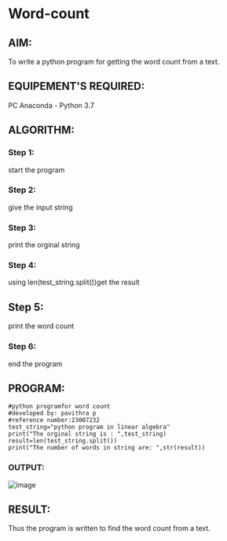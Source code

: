 # Word-count
## AIM:
To write a python program for getting the word count from a text.
## EQUIPEMENT'S REQUIRED: 
PC
Anaconda - Python 3.7
## ALGORITHM: 
### Step 1:
start the program
### Step 2: 
 give the input string
### Step 3: 
print the orginal string
### Step 4:  
using len(test_string.split())get the result
## Step 5: 
print the word count
### Step 6: 
end the program
## PROGRAM:
```
#python programfor word count
#developed by: pavithra p
#reference number:23007232
test_string="python program in linear algebra"
print("The orginal string is : ",test_string)
result=len(test_string.split())
print("The number of words in string are: ",str(result))
```
### OUTPUT:
![image](https://github.com/23007232/Word-count/assets/139115574/d06e028c-62d8-4e59-b4b9-0fe260dbb594)

## RESULT:
Thus the program is written to find the word count from a text.
